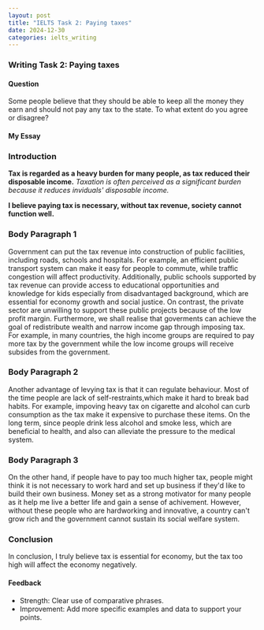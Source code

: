 ```yaml
---
layout: post
title: "IELTS Task 2: Paying taxes"
date: 2024-12-30
categories: ielts_writing
---
```


### Writing Task 2: Paying taxes

#### Question
Some people believe that they should be able to keep all the money they earn and should not pay any tax to the state. To what extent do you agree or disagree?

#### My Essay

### Introduction
**Tax is regarded as a heavy burden for many people, as tax reduced their disposable income.**
*Taxation is often perceived as a significant burden because it reduces inviduals' disposable income.*

**I believe paying tax is necessary, without tax revenue, society cannot function well.**

### Body Paragraph 1
Government can put the tax revenue into construction of public facilities, including roads, schools and hospitals. For example, an efficient public transport system can make it easy for people to commute, while traffic congestion will affect productivity. Additionally, public schools supported by tax revenue can provide access to educational opportunities and knowledge for kids especially from disadvantaged background, which are essential for economy growth and social justice. On contrast, the private sector are unwilling to support these public projects because of the low profit margin. Furthermore, we shall realise that goverments can achieve the goal of redistribute wealth and narrow income gap through imposing tax. For example, in many countries, the high income groups are required to pay more tax by the government while the low income groups will receive subsides from the government.

### Body Paragraph 2
Another advantage of levying tax is that it can regulate behaviour. Most of the time people are lack of self-restraints,which make it hard to break bad habits. For example, impoving heavy tax on cigarette and alcohol can curb consumption as the tax make it expensive to purchase these items. On the long term, since people drink less alcohol and smoke less, which are beneficial to health, and also can alleviate the pressure to the medical system.

### Body Paragraph 3
On the other hand, if people have to pay too much higher tax, people might think it is not necessary to work hard and set up business if they'd like to build their own business. Money set as a strong motivator for many people as it help me live a better life and gain a sense of achivement. However, without these people who are hardworking and innovative, a country can't grow rich and the government cannot sustain its social welfare system.

### Conclusion
In conclusion, I truly believe tax is essential for economy, but the tax too high will affect the economy negatively.

#### Feedback
- Strength: Clear use of comparative phrases.
- Improvement: Add more specific examples and data to support your points.
